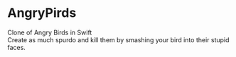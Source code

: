 # AngryPirds
Clone of Angry Birds in Swift  
Create as much spurdo and kill them by smashing your bird into their stupid faces.
